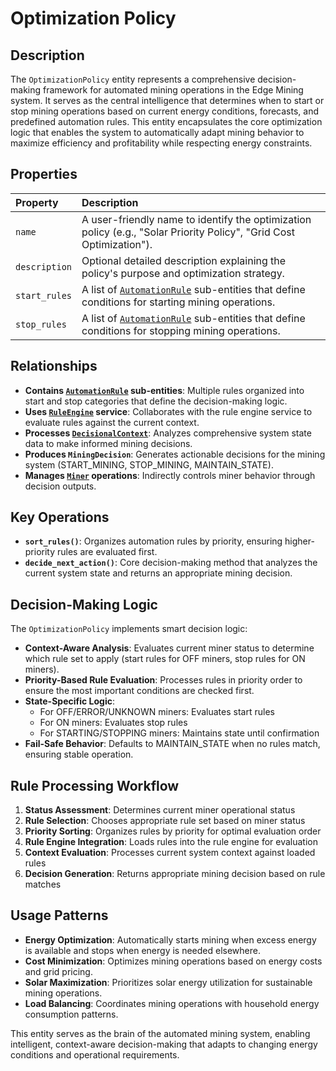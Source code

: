 # Optimization Policy

## Description

The `OptimizationPolicy` entity represents a comprehensive decision-making framework for automated mining operations in the Edge Mining system. It serves as the central intelligence that determines when to start or stop mining operations based on current energy conditions, forecasts, and predefined automation rules. This entity encapsulates the core optimization logic that enables the system to automatically adapt mining behavior to maximize efficiency and profitability while respecting energy constraints.

## Properties

| Property      | Description                                                                                                          |
| :------------ | :------------------------------------------------------------------------------------------------------------------- |
| `name`        | A user-friendly name to identify the optimization policy (e.g., "Solar Priority Policy", "Grid Cost Optimization").  |
| `description` | Optional detailed description explaining the policy's purpose and optimization strategy.                             |
| `start_rules` | A list of [`AutomationRule`](automation_rule.md) sub-entities that define conditions for starting mining operations. |
| `stop_rules`  | A list of [`AutomationRule`](automation_rule.md) sub-entities that define conditions for stopping mining operations. |

## Relationships

- **Contains [`AutomationRule`](automation_rule.md) sub-entities**: Multiple rules organized into start and stop categories that define the decision-making logic.
- **Uses [`RuleEngine`](rule_engine.md) service**: Collaborates with the rule engine service to evaluate rules against the current context.
- **Processes [`DecisionalContext`](decisional_context.md)**: Analyzes comprehensive system state data to make informed mining decisions.
- **Produces `MiningDecision`**: Generates actionable decisions for the mining system (START_MINING, STOP_MINING, MAINTAIN_STATE).
- **Manages [`Miner`](miner.md) operations**: Indirectly controls miner behavior through decision outputs.

## Key Operations

- **`sort_rules()`**: Organizes automation rules by priority, ensuring higher-priority rules are evaluated first.
- **`decide_next_action()`**: Core decision-making method that analyzes the current system state and returns an appropriate mining decision.

## Decision-Making Logic

The `OptimizationPolicy` implements smart decision logic:

- **Context-Aware Analysis**: Evaluates current miner status to determine which rule set to apply (start rules for OFF miners, stop rules for ON miners).
- **Priority-Based Rule Evaluation**: Processes rules in priority order to ensure the most important conditions are checked first.
- **State-Specific Logic**:
  - For OFF/ERROR/UNKNOWN miners: Evaluates start rules
  - For ON miners: Evaluates stop rules
  - For STARTING/STOPPING miners: Maintains state until confirmation
- **Fail-Safe Behavior**: Defaults to MAINTAIN_STATE when no rules match, ensuring stable operation.

## Rule Processing Workflow

1. **Status Assessment**: Determines current miner operational status
2. **Rule Selection**: Chooses appropriate rule set based on miner status
3. **Priority Sorting**: Organizes rules by priority for optimal evaluation order
4. **Rule Engine Integration**: Loads rules into the rule engine for evaluation
5. **Context Evaluation**: Processes current system context against loaded rules
6. **Decision Generation**: Returns appropriate mining decision based on rule matches

## Usage Patterns

- **Energy Optimization**: Automatically starts mining when excess energy is available and stops when energy is needed elsewhere.
- **Cost Minimization**: Optimizes mining operations based on energy costs and grid pricing.
- **Solar Maximization**: Prioritizes solar energy utilization for sustainable mining operations.
- **Load Balancing**: Coordinates mining operations with household energy consumption patterns.

This entity serves as the brain of the automated mining system, enabling intelligent, context-aware decision-making that adapts to changing energy conditions and operational requirements.
